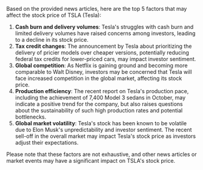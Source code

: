 Based on the provided news articles, here are the top 5 factors that may affect the stock price of TSLA (Tesla):

1. **Cash burn and delivery volumes**: Tesla's struggles with cash burn and limited delivery volumes have raised concerns among investors, leading to a decline in its stock price.
2. **Tax credit changes**: The announcement by Tesla about prioritizing the delivery of pricier models over cheaper versions, potentially reducing federal tax credits for lower-priced cars, may impact investor sentiment.
3. **Global competition**: As Netflix is gaining ground and becoming more comparable to Walt Disney, investors may be concerned that Tesla will face increased competition in the global market, affecting its stock price.
4. **Production efficiency**: The recent report on Tesla's production pace, including the achievement of 7,400 Model 3 sedans in October, may indicate a positive trend for the company, but also raises questions about the sustainability of such high production rates and potential bottlenecks.
5. **Global market volatility**: Tesla's stock has been known to be volatile due to Elon Musk's unpredictability and investor sentiment. The recent sell-off in the overall market may impact Tesla's stock price as investors adjust their expectations.

Please note that these factors are not exhaustive, and other news articles or market events may have a significant impact on TSLA's stock price.